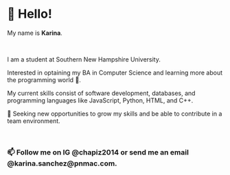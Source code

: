 <h1> 👋 Hello! </h1>
<p> My name is <strong>Karina</strong>. </p>
<br>
<p> I am a student at Southern New Hampshire University. </p>
<p> Interested in optaining my BA in Computer Science and learning more
about the programming world 🌱. </p>
<p> My current skills consist of software development, databases, and programming languages like JavaScript, Python, HTML, and C++. </p>
<p> 💞️ Seeking new opportunities to grow my skills and be able to contribute in a team environment. </p>
<br>
<h3> 📫 Follow me on IG @<strong>chapiz2014</strong> or send me an email @<strong>karina.sanchez@pnmac.com</strong>. </h3>


